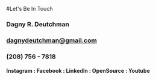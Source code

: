#Let's Be In Touch

### Dagny R. Deutchman
### dagnydeutchman@gmail.com
### (208) 756 - 7818
#### Instagram : Facebook : LinkedIn : OpenSource : Youtube
